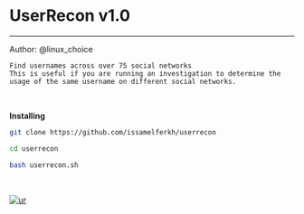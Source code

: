 # UserRecon v1.0
<hr>

Author: @linux_choice
<br>

```
Find usernames across over 75 social networks
This is useful if you are running an investigation to determine the usage of the same username on different social networks.
```
<br>

**Installing**
``` bash
git clone https://github.com/issamelferkh/userrecon

cd userrecon

bash userrecon.sh
```
<br>

[![ur](https://user-images.githubusercontent.com/34893261/43992221-49d40f1c-9d52-11e8-8f58-24ae4aa11dd6.png)](https://github.com/issamelferkh/userrecon)
<br>
